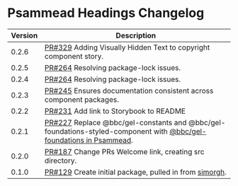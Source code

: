 # Psammead Headings Changelog

| Version | Description                                                                                                                                                                                                            |
| ------- | ---------------------------------------------------------------------------------------------------------------------------------------------------------------------------------------------------------------------- |
| 0.2.6   | [PR#329](https://github.com/BBC/psammead/pull/329) Adding Visually Hidden Text to copyright component story.                                                                                                           |
| 0.2.5   | [PR#264](https://github.com/BBC/psammead/pull/319) Resolving package-lock issues.                                                                                                                                      |
| 0.2.4   | [PR#264](https://github.com/BBC/psammead/pull/264) Resolving package-lock issues.                                                                                                                                      |
| 0.2.3   | [PR#245](https://github.com/BBC-News/psammead/pull/245) Ensures documentation consistent across component packages.                                                                                                    |
| 0.2.2   | [PR#231](https://github.com/BBC-News/psammead/pull/231) Add link to Storybook to README                                                                                                                                |
| 0.2.1   | [PR#227](https://github.com/BBC-News/psammead/pull/227) Replace @bbc/gel-constants and @bbc/gel-foundations-styled-component with [@bbc/gel-foundations in Psammead](https://github.com/BBC-News/psammead/issues/226). |
| 0.2.0   | [PR#187](https://github.com/BBC-News/psammead/pull/187) Change PRs Welcome link, creating src directory.                                                                                                               |
| 0.1.0   | [PR#129](https://github.com/BBC-News/psammead/pull/129) Create initial package, pulled in from [simorgh](https://github.com/BBC-News/simorgh).                                                                         |
